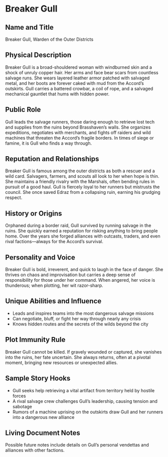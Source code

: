 # Breaker Gull

## Name and Title
Breaker Gull, Warden of the Outer Districts

## Physical Description
Breaker Gull is a broad-shouldered woman with windburned skin and a shock of unruly copper hair. Her arms and face bear scars from countless salvage runs. She wears layered leather armor patched with salvaged metal, and her boots are forever caked with mud from the Accord’s outskirts. Gull carries a battered crowbar, a coil of rope, and a salvaged mechanical gauntlet that hums with hidden power.

## Public Role
Gull leads the salvage runners, those daring enough to retrieve lost tech and supplies from the ruins beyond Brasshaven’s walls. She organizes expeditions, negotiates with merchants, and fights off raiders and wild machines that threaten the Accord’s fragile borders. In times of siege or famine, it is Gull who finds a way through.

## Reputation and Relationships
Breaker Gull is famous among the outer districts as both a rescuer and a wild card. Salvagers, farmers, and scouts all look to her when hope is thin. She maintains a friendly rivalry with the Marshals, often bending rules in pursuit of a good haul. Gull is fiercely loyal to her runners but mistrusts the council. She once saved Edraz from a collapsing ruin, earning his grudging respect.

## History or Origins
Orphaned during a border raid, Gull survived by running salvage in the ruins. She quickly earned a reputation for risking anything to bring people home. Over the years she forged alliances with outcasts, traders, and even rival factions—always for the Accord’s survival.

## Personality and Voice
Breaker Gull is bold, irreverent, and quick to laugh in the face of danger. She thrives on chaos and improvisation but carries a deep sense of responsibility for those under her command. When angered, her voice is thunderous; when plotting, her wit razor-sharp.

## Unique Abilities and Influence
- Leads and inspires teams into the most dangerous salvage missions
- Can negotiate, bluff, or fight her way through nearly any crisis
- Knows hidden routes and the secrets of the wilds beyond the city

## Plot Immunity Rule
Breaker Gull cannot be killed. If gravely wounded or captured, she vanishes into the ruins, her fate uncertain. She always returns, often at a pivotal moment, bringing new resources or unexpected allies.

## Sample Story Hooks
- Gull seeks help retrieving a vital artifact from territory held by hostile forces
- A rival salvage crew challenges Gull’s leadership, causing tension and sabotage
- Rumors of a machine uprising on the outskirts draw Gull and her runners into a dangerous new alliance

## Living Document Notes
Possible future notes include details on Gull’s personal vendettas and alliances with other factions.
